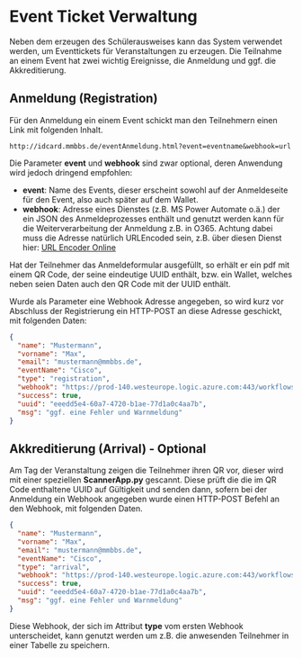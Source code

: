 # Event Ticket Verwaltung
Neben dem erzeugen des Schülerausweises kann das System verwendet werden, um Eventtickets für Veranstaltungen zu erzeugen.
Die Teilnahme an einem Event hat zwei wichtig Ereignisse, die Anmeldung und ggf. die Akkreditierung. 
## Anmeldung (Registration)
Für den Anmeldung ein einem Event schickt man den Teilnehmern einen Link mit folgenden Inhalt.
```
http://idcard.mmbbs.de/eventAnmeldung.html?event=eventname&webhook=url
```
Die Parameter **event** und **webhook** sind zwar optional, deren Anwendung wird jedoch dringend empfohlen:
- **event**: Name des Events, dieser erscheint sowohl auf der Anmeldeseite für den Event, also auch später auf dem Wallet.
- **webhook**: Adresse eines Dienstes (z.B. MS Power Automate o.ä.) der ein JSON des Anmeldeprozesses enthält und genutzt werden kann für die Weiterverarbeitung der Anmeldung z.B. in O365. Achtung dabei muss die Adresse natürlich URLEncoded sein, z.B. über diesen Dienst hier: [URL Encoder Online](https://meyerweb.com/eric/tools/dencoder/)

Hat der Teilnehmer das Anmeldeformular ausgefüllt, so erhält er ein pdf mit einem QR Code, der seine eindeutige UUID enthält, bzw. ein Wallet, welches neben seien Daten auch den QR Code mit der UUID enthält.

Wurde als Parameter eine Webhook Adresse angegeben, so wird kurz vor Abschluss der Registrierung ein HTTP-POST an diese Adresse geschickt, mit folgenden Daten:
```JSON
{
  "name": "Mustermann",
  "vorname": "Max",
  "email": "mustermann@mmbbs.de",
  "eventName": "Cisco",
  "type": "registration",
  "webhook": "https://prod-140.westeurope.logic.azure.com:443/workflows/01acc4885c2a4075bbcc0f3a5b1ca97f/triggers/manual/paths/invoke?api-version=2016-06-01&sp=%2Ftriggers%2Fmanual%2Frun&sv=1.0&sig=CLbmOOO1qehi_7SWRicP4ZgTAI7JG4RECuqBxVY1aO8",
  "success": true,
  "uuid": "eeedd5e4-60a7-4720-b1ae-77d1a0c4aa7b",
  "msg": "ggf. eine Fehler und Warnmeldung"
}
```

## Akkreditierung (Arrival) - Optional
Am Tag der Veranstaltung zeigen die Teilnehmer ihren QR vor, dieser wird mit einer speziellen **ScannerApp.py** gescannt. Diese prüft die die im QR Code enthaltene UUID auf Gültigkeit und senden dann, sofern bei der Anmeldung ein Webhook angegeben wurde einen HTTP-POST Befehl an den Webhook, mit folgenden Daten.
```JSON
{
  "name": "Mustermann",
  "vorname": "Max",
  "email": "mustermann@mmbbs.de",
  "eventName": "Cisco",
  "type": "arrival",
  "webhook": "https://prod-140.westeurope.logic.azure.com:443/workflows/01acc4885c2a4075bbcc0f3a5b1ca97f/triggers/manual/paths/invoke?api-version=2016-06-01&sp=%2Ftriggers%2Fmanual%2Frun&sv=1.0&sig=CLbmOOO1qehi_7SWRicP4ZgTAI7JG4RECuqBxVY1aO8",
  "success": true,
  "uuid": "eeedd5e4-60a7-4720-b1ae-77d1a0c4aa7b",
  "msg": "ggf. eine Fehler und Warnmeldung"
}
```
Diese Webhook, der sich im Attribut **type** vom ersten Webhook unterscheidet, kann genutzt werden um z.B. die anwesenden Teilnehmer in einer Tabelle zu speichern.
